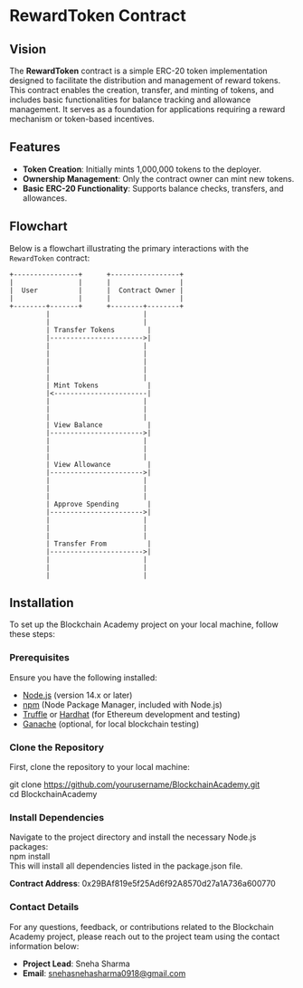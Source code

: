 # RewardToken Contract

## Vision

The **RewardToken** contract is a simple ERC-20 token implementation designed to facilitate the distribution and management of reward tokens. This contract enables the creation, transfer, and minting of tokens, and includes basic functionalities for balance tracking and allowance management. It serves as a foundation for applications requiring a reward mechanism or token-based incentives.

## Features

- **Token Creation**: Initially mints 1,000,000 tokens to the deployer.
- **Ownership Management**: Only the contract owner can mint new tokens.
- **Basic ERC-20 Functionality**: Supports balance checks, transfers, and allowances.

## Flowchart

Below is a flowchart illustrating the primary interactions with the `RewardToken` contract:

```plaintext
+----------------+      +-----------------+
|                |      |                 |
|  User          |      |  Contract Owner |
|                |      |                 |
+--------+-------+      +--------+--------+
         |                       |
         |                       |
         | Transfer Tokens        |
         |----------------------->|
         |                       |
         |                       |
         |                       |
         |                       |
         |                       |
         | Mint Tokens            |
         |<-----------------------|
         |                       |
         |                       |
         |                       |
         | View Balance           |
         |----------------------->|
         |                       |
         |                       |
         |                       |
         | View Allowance         |
         |----------------------->|
         |                       |
         |                       |
         |                       |
         | Approve Spending       |
         |----------------------->|
         |                       |
         |                       |
         |                       |
         | Transfer From          |
         |----------------------->|
         |                       |
         |                       |
         |                       |

```
## Installation

To set up the Blockchain Academy project on your local machine, follow these steps:

### Prerequisites

Ensure you have the following installed:
- [Node.js](https://nodejs.org/) (version 14.x or later)
- [npm](https://www.npmjs.com/) (Node Package Manager, included with Node.js)
- [Truffle](https://www.trufflesuite.com/truffle) or [Hardhat](https://hardhat.org/) (for Ethereum development and testing)
- [Ganache](https://www.trufflesuite.com/ganache) (optional, for local blockchain testing)

### Clone the Repository

First, clone the repository to your local machine:

git clone https://github.com/yourusername/BlockchainAcademy.git<br/>
cd BlockchainAcademy

### Install Dependencies
Navigate to the project directory and install the necessary Node.js packages:<br/>
npm install<br/>
This will install all dependencies listed in the package.json file.


****Contract Address****: 0x29BAf819e5f25Ad6f92A8570d27a1A736a600770


### Contact Details

For any questions, feedback, or contributions related to the Blockchain Academy project, please reach out to the project team using the contact information below:

- **Project Lead**: Sneha Sharma
- **Email**: snehasnehasharma0918@gmail.com

